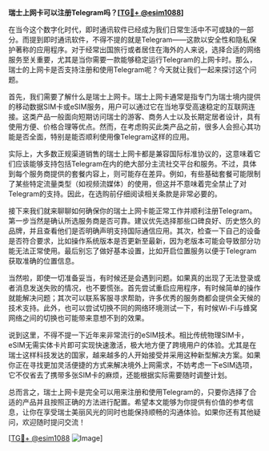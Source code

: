 **瑞士上网卡可以注册Telegram吗？[[TG💪+ @esim1088](https://t.me/s/esim1088)]**

在当今这个数字化时代，即时通讯软件已经成为我们日常生活中不可或缺的一部分。而提到即时通讯软件，不得不提的就是Telegram——这款以安全性和隐私保护著称的应用程序。对于经常出国旅行或者居住在海外的人来说，选择合适的网络服务至关重要，尤其是当你需要一款能够稳定运行Telegram的上网卡时。那么，瑞士的上网卡是否支持注册和使用Telegram呢？今天就让我们一起来探讨这个问题。

首先，我们需要了解什么是瑞士上网卡。瑞士上网卡通常是指专门为瑞士境内提供的移动数据SIM卡或eSIM服务，用户可以通过它在当地享受高速稳定的互联网连接。这类产品一般面向短期访问瑞士的游客、商务人士以及长期定居者设计，具有使用方便、价格合理等优点。然而，在考虑购买此类产品之前，很多人会担心其功能是否全面，特别是能否顺利使用像Telegram这样的应用。

实际上，大多数正规渠道销售的瑞士上网卡都是兼容国际标准协议的，这意味着它们应该能够支持包括Telegram在内的绝大部分主流社交平台和服务。不过，具体到每个服务商提供的套餐内容上，则可能存在差异。例如，有些基础套餐可能限制了某些特定流量类型（如视频流媒体）的使用，但这并不意味着完全禁止了对Telegram的支持。因此，在选购前仔细阅读相关条款是非常必要的。

接下来我们就来聊聊如何确保你的瑞士上网卡能正常工作并顺利注册Telegram。第一步当然是确认所选服务商是否可靠。建议优先选择那些口碑良好、历史悠久的品牌，并且查看他们是否明确声明支持国际通信应用。其次，检查一下自己的设备是否符合要求，比如操作系统版本是否更新至最新，因为老版本可能会导致部分功能无法正常使用。最后别忘了做好基本设置，比如开启位置服务以便于Telegram获取准确的位置信息。

当然啦，即使一切准备妥当，有时候还是会遇到问题。如果真的出现了无法登录或者消息发送失败的情况，也不要慌张。首先尝试重启应用程序，有时候简单的操作就能解决问题；其次可以联系客服寻求帮助，许多优秀的服务商都会提供全天候的技术支持。此外，也可以尝试切换不同的网络环境测试一下，有时候Wi-Fi与蜂窝网络之间的切换也可能带来意想不到的效果。

说到这里，不得不提一下近年来非常流行的eSIM技术。相比传统物理SIM卡，eSIM无需实体卡片即可实现快速激活，极大地方便了跨境用户的体验。尤其是在瑞士这样科技发达的国家，越来越多的人开始接受并采用这种新型解决方案。如果你正在寻找更加灵活便捷的方式来解决境外上网需求，不妨考虑一下eSIM选项，它不仅省去了携带多张SIM卡的麻烦，还能根据实际需要随时调整计划。

总而言之，瑞士上网卡是完全可以用来注册和使用Telegram的，只要你选择了合适的产品并且按照正确的方法进行配置。希望本文能够为你提供有价值的参考信息，让你在享受瑞士美丽风光的同时也能保持顺畅的沟通体验。如果你还有其他疑问，欢迎随时提问交流！

[[TG💪+ @esim1088](https://t.me/s/esim1088) ![Image](https://i.postimg.cc/4NQfJmqS/Snipaste-2025-05-13-00-14-12.png)]